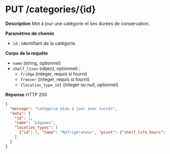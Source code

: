 # PUT /categories/{id}

**Description**
Met à jour une catégorie et ses durées de conservation.

**Paramètres de chemin**
- `id` : identifiant de la catégorie.

**Corps de la requête**
- `name` (string, optionnel)
- `shelf_lives` (object, optionnel) :
  - `fridge` (integer, requis si fourni)
  - `freezer` (integer, requis si fourni)
  - `{location_type_id}` (integer ou null, optionnel)

**Réponse**
HTTP 200

```json
{
  "message": "Catégorie mise à jour avec succès",
  "data": {
    "id": 1,
    "name": "Légumes",
    "location_types": [
      {"id": 1, "name": "Réfrigérateur", "pivot": {"shelf_life_hours": 72}}
    ]
  }
}
```
